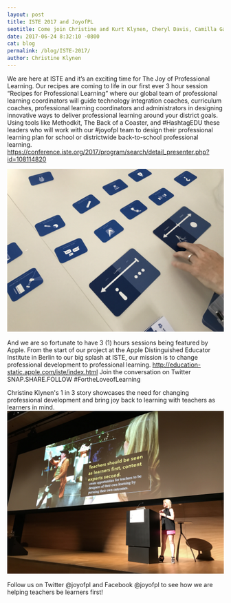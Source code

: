 ```yaml
---
layout: post
title: ISTE 2017 and JoyofPL
seotitle: Come join Christine and Kurt Klynen, Cheryl Davis, Camilla Gagliolo, and Katie Morrow at the ISTE 2017 conference and experience the Joy of Professional Learning.
date: 2017-06-24 8:32:10 -0800
cat: blog
permalink: /blog/ISTE-2017/
author: Christine Klynen
---
```


We are here at ISTE and it’s an exciting time for The Joy of Professional Learning. Our recipes are coming to life in our first ever 3 hour session “Recipes for Professional Learning” where our global team of professional learning coordinators will guide technology integration coaches, curriculum coaches, professional learning coordinators and administrators in designing innovative ways to deliver professional learning around your district goals. Using tools like Methodkit, The Back of a Coaster, and #HashtagEDU these leaders who will work with our #joyofpl team to design their professional learning plan for school or districtwide back-to-school professional learning. 
<https://conference.iste.org/2017/program/search/detail_presenter.php?id=108114820>

<img src="/img/methodkit.JPG" alt="Method Kit Planning">

And we are so fortunate to have 3 (1) hours sessions being featured by Apple. From the start of our project at the Apple Distinguished Educator Institute in Berlin to our big splash at ISTE, our mission is to change professional development to professional learning. <http://education-static.apple.com/iste/index.html>  Join the conversation on Twitter SNAP.SHARE.FOLLOW #FortheLoveofLearning

Christine Klynen's 1 in 3 story showcases the need for changing professional development and bring joy back to learning with teachers as learners in mind.
<img src="/img/Christine1in3.JPG" alt="1 in 3 story">

Follow us on Twitter @joyofpl and Facebook @joyofpl to see how we are helping teachers be learners first! 

